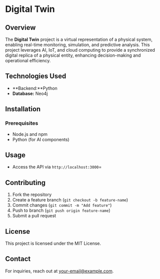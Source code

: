 # Digital Twin

## Overview
The **Digital Twin** project is a virtual representation of a physical system, enabling real-time monitoring, simulation, and predictive analysis. This project leverages AI, IoT, and cloud computing to provide a synchronized digital replica of a physical entity, enhancing decision-making and operational efficiency.

## Technologies Used
- **Backend:**Python
- **Database:** Neo4j

## Installation
### Prerequisites
- Node.js and npm
- Python (for AI components)


## Usage
- Access the API via `http://localhost:3000`=

## Contributing
1. Fork the repository
2. Create a feature branch (`git checkout -b feature-name`)
3. Commit changes (`git commit -m "Add feature"`)
4. Push to branch (`git push origin feature-name`)
5. Submit a pull request

## License
This project is licensed under the MIT License.

## Contact
For inquiries, reach out at [your-email@example.com](mailto:your-email@example.com).

